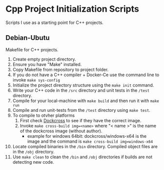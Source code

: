 # Cpp Project Initialization Scripts
Scripts I use as a starting point for C++ projects.

## Debian-Ubutu
Makefile for C++ projects.
1. Create empty project directory.
2. Ensure you have "Make" installed.
3. Copy Makefile from repository to project folder.
4. If you do not have a C++ compiler + Docker-Ce use the command line to invoke `make sys-config`
5. Initialize the project directory structure using the `make init` command.
6. Write your C++ code in the `/src` directory and unit tests in the `/test` directory.
7. Compile for your local-machine with `make build` and then run it with `make run`
8. Compile and run unit-tests from the `/test` directory using `make test`.
9. To compile to otvher platforms
    1. First check [Dockcross](https://hub.docker.com/u/dockcross/) to see if they have the correct image.
    2. Invoke `make cross-build img=<name>` where "< name >" is the name of the dockcross image (without author).
        - example for windows 64bit: dockcross/windows-x64 is the image and the command is `make cross-build img=windows-x64`
10. Locate compiled binaries in the `/bin` directory. Compiled object files are in the `/obj` directory.
11. Use `make clean` to clean the `/bin` and `/obj` directories if builds are not detecting new code.